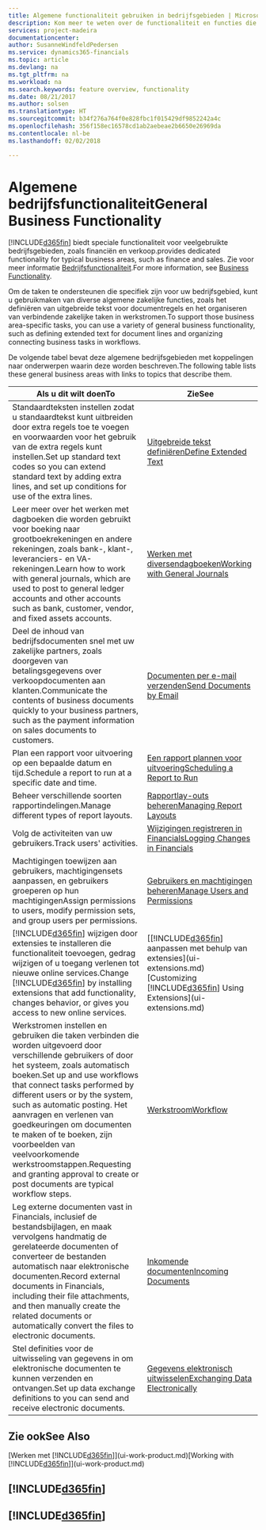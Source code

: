 ```yaml
---
title: Algemene functionaliteit gebruiken in bedrijfsgebieden | Microsoft Docs
description: Kom meer te weten over de functionaliteit en functies die worden gebruikt in bedrijfsgebieden in Finance and Operations, Business edition.
services: project-madeira
documentationcenter: 
author: SusanneWindfeldPedersen
ms.service: dynamics365-financials
ms.topic: article
ms.devlang: na
ms.tgt_pltfrm: na
ms.workload: na
ms.search.keywords: feature overview, functionality
ms.date: 08/21/2017
ms.author: solsen
ms.translationtype: HT
ms.sourcegitcommit: b34f276a764f0e828fbc1f015429df9852242a4c
ms.openlocfilehash: 356f158ec16578cd1ab2aebeae2b6650e26969da
ms.contentlocale: nl-be
ms.lasthandoff: 02/02/2018

---
```

# <a name="general-business-functionality"></a><span data-ttu-id="58484-103">Algemene bedrijfsfunctionaliteit</span><span class="sxs-lookup"><span data-stu-id="58484-103">General Business Functionality</span></span>
[!INCLUDE[d365fin](includes/d365fin_md.md)] <span data-ttu-id="58484-104"> biedt speciale functionaliteit voor veelgebruikte bedrijfsgebieden, zoals financiën en verkoop.</span><span class="sxs-lookup"><span data-stu-id="58484-104">provides dedicated functionality for typical business areas, such as finance and sales.</span></span> <span data-ttu-id="58484-105">Zie voor meer informatie [Bedrijfsfunctionaliteit](madeira-business-functionality.md).</span><span class="sxs-lookup"><span data-stu-id="58484-105">For more information, see [Business Functionality](madeira-business-functionality.md).</span></span>

<span data-ttu-id="58484-106">Om de taken te ondersteunen die specifiek zijn voor uw bedrijfsgebied, kunt u gebruikmaken van diverse algemene zakelijke functies, zoals het definiëren van uitgebreide tekst voor documentregels en het organiseren van verbindende zakelijke taken in werkstromen.</span><span class="sxs-lookup"><span data-stu-id="58484-106">To support those business area-specific tasks, you can use a variety of general business functionality, such as defining extended text for document lines and organizing connecting business tasks in workflows.</span></span>



<span data-ttu-id="58484-107">De volgende tabel bevat deze algemene bedrijfsgebieden met koppelingen naar onderwerpen waarin deze worden beschreven.</span><span class="sxs-lookup"><span data-stu-id="58484-107">The following table lists these general business areas with links to topics that describe them.</span></span>

| <span data-ttu-id="58484-108">Als u dit wilt doen</span><span class="sxs-lookup"><span data-stu-id="58484-108">To</span></span> | <span data-ttu-id="58484-109">Zie</span><span class="sxs-lookup"><span data-stu-id="58484-109">See</span></span> |
| --- | --- |
| <span data-ttu-id="58484-110">Standaardteksten instellen zodat u standaardtekst kunt uitbreiden door extra regels toe te voegen en voorwaarden voor het gebruik van de extra regels kunt instellen.</span><span class="sxs-lookup"><span data-stu-id="58484-110">Set up standard text codes so you can extend standard text by adding extra lines, and set up conditions for use of the extra lines.</span></span> |[<span data-ttu-id="58484-111">Uitgebreide tekst definiëren</span><span class="sxs-lookup"><span data-stu-id="58484-111">Define Extended Text</span></span>](ui-how-define-ext-text.md) |
| <span data-ttu-id="58484-112">Leer meer over het werken met dagboeken die worden gebruikt voor boeking naar grootboekrekeningen en andere rekeningen, zoals bank-, klant-, leveranciers- en VA-rekeningen.</span><span class="sxs-lookup"><span data-stu-id="58484-112">Learn how to work with general journals, which are used to post to general ledger accounts and other accounts such as bank, customer, vendor, and fixed assets accounts.</span></span> |[<span data-ttu-id="58484-113">Werken met diversendagboeken</span><span class="sxs-lookup"><span data-stu-id="58484-113">Working with General Journals</span></span>](ui-work-general-journals.md) |
| <span data-ttu-id="58484-114">Deel de inhoud van bedrijfsdocumenten snel met uw zakelijke partners, zoals doorgeven van betalingsgegevens over verkoopdocumenten aan klanten.</span><span class="sxs-lookup"><span data-stu-id="58484-114">Communicate the contents of business documents quickly to your business partners, such as the payment information on sales documents to customers.</span></span> |[<span data-ttu-id="58484-115">Documenten per e-mail verzenden</span><span class="sxs-lookup"><span data-stu-id="58484-115">Send Documents by Email</span></span>](ui-how-send-documents-email.md) |
| <span data-ttu-id="58484-116">Plan een rapport voor uitvoering op een bepaalde datum en tijd.</span><span class="sxs-lookup"><span data-stu-id="58484-116">Schedule a report to run at a specific date and time.</span></span> |[<span data-ttu-id="58484-117">Een rapport plannen voor uitvoering</span><span class="sxs-lookup"><span data-stu-id="58484-117">Scheduling a Report to Run</span></span>](ui-work-report.md#ScheduleReport) |
| <span data-ttu-id="58484-118">Beheer verschillende soorten rapportindelingen.</span><span class="sxs-lookup"><span data-stu-id="58484-118">Manage different types of report layouts.</span></span> |[<span data-ttu-id="58484-119">Rapportlay-outs beheren</span><span class="sxs-lookup"><span data-stu-id="58484-119">Managing Report Layouts</span></span>](ui-manage-report-layouts.md) |
| <span data-ttu-id="58484-120">Volg de activiteiten van uw gebruikers.</span><span class="sxs-lookup"><span data-stu-id="58484-120">Track users' activities.</span></span>|[<span data-ttu-id="58484-121">Wijzigingen registreren in Financials</span><span class="sxs-lookup"><span data-stu-id="58484-121">Logging Changes in Financials</span></span>](across-log-changes.md)|
|<span data-ttu-id="58484-122">Machtigingen toewijzen aan gebruikers, machtigingensets aanpassen, en gebruikers groeperen op hun machtigingen</span><span class="sxs-lookup"><span data-stu-id="58484-122">Assign permissions to users, modify permission sets, and group users per permissions.</span></span>|[<span data-ttu-id="58484-123">Gebruikers en machtigingen beheren</span><span class="sxs-lookup"><span data-stu-id="58484-123">Manage Users and Permissions</span></span>](ui-how-users-permissions.md)|
| <span data-ttu-id="58484-124">[!INCLUDE[d365fin](includes/d365fin_md.md)] wijzigen door extensies te installeren die functionaliteit toevoegen, gedrag wijzigen of u toegang verlenen tot nieuwe online services.</span><span class="sxs-lookup"><span data-stu-id="58484-124">Change [!INCLUDE[d365fin](includes/d365fin_md.md)] by installing extensions that add functionality, changes behavior, or gives you access to new online services.</span></span> |<span data-ttu-id="58484-125">[[!INCLUDE[d365fin](includes/d365fin_md.md)] aanpassen met behulp van extensies](ui-extensions.md)</span><span class="sxs-lookup"><span data-stu-id="58484-125">[Customizing [!INCLUDE[d365fin](includes/d365fin_md.md)] Using Extensions](ui-extensions.md)</span></span> |
|<span data-ttu-id="58484-126">Werkstromen instellen en gebruiken die taken verbinden die worden uitgevoerd door verschillende gebruikers of door het systeem, zoals automatisch boeken.</span><span class="sxs-lookup"><span data-stu-id="58484-126">Set up and use workflows that connect tasks performed by different users or by the system, such as automatic posting.</span></span> <span data-ttu-id="58484-127">Het aanvragen en verlenen van goedkeuringen om documenten te maken of te boeken, zijn voorbeelden van veelvoorkomende werkstroomstappen.</span><span class="sxs-lookup"><span data-stu-id="58484-127">Requesting and granting approval to create or post documents are typical workflow steps.</span></span>|[<span data-ttu-id="58484-128">Werkstroom</span><span class="sxs-lookup"><span data-stu-id="58484-128">Workflow</span></span>](across-workflow.md)|
|<span data-ttu-id="58484-129">Leg externe documenten vast in Financials, inclusief de bestandsbijlagen, en maak vervolgens handmatig de gerelateerde documenten of converteer de bestanden automatisch naar elektronische documenten.</span><span class="sxs-lookup"><span data-stu-id="58484-129">Record external documents in Financials, including their file attachments, and then manually create the related documents or automatically convert the files to electronic documents.</span></span>|[<span data-ttu-id="58484-130">Inkomende documenten</span><span class="sxs-lookup"><span data-stu-id="58484-130">Incoming Documents</span></span>](across-income-documents.md)|
| <span data-ttu-id="58484-131">Stel definities voor de uitwisseling van gegevens in om elektronische documenten te kunnen verzenden en ontvangen.</span><span class="sxs-lookup"><span data-stu-id="58484-131">Set up data exchange definitions to you can send and receive electronic documents.</span></span> |[<span data-ttu-id="58484-132">Gegevens elektronisch uitwisselen</span><span class="sxs-lookup"><span data-stu-id="58484-132">Exchanging Data Electronically</span></span>](across-data-exchange.md) |

## <a name="see-also"></a><span data-ttu-id="58484-133">Zie ook</span><span class="sxs-lookup"><span data-stu-id="58484-133">See Also</span></span>
<span data-ttu-id="58484-134">[Werken met [!INCLUDE[d365fin](includes/d365fin_md.md)]](ui-work-product.md)</span><span class="sxs-lookup"><span data-stu-id="58484-134">[Working with [!INCLUDE[d365fin](includes/d365fin_md.md)]](ui-work-product.md)</span></span>

## [!INCLUDE[d365fin](includes/free_trial_md.md)]  
## [!INCLUDE[d365fin](includes/training_link_md.md)]

